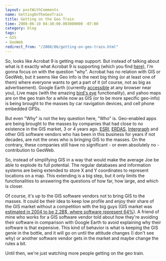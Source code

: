 ```yaml
---
layout: postWithComments
name: GettingOnTheGeoTrain
title: Getting on the Geo Train
time: 2008-06-10 04:30:00.003000000 -07:00
category: blog
tags:
- GIS
- GeoWeb
redirect_from: "/2008/06/getting-on-geo-train.html"
---
```

So, looks like Acrobat 9 is getting map support. But instead of talking about what is it exactly what Acrobat 9 is supporting (which you find [here](http://www.adobe.com/products/acrobatproextended/)), I'm gonna focus on with the question &quot;why&quot;. Acrobat has no relation with GIS or GeoWeb, but it seems like Geo info is the next big thing (or at least one of them) where everyone wants to get a part of it (of course, not as big as advertisement). Google Earth (currently [accessible](http://code.google.com/apis/earth/) at any browser near you), Live maps (with the amazing [bird's eye](http://en.wikipedia.org/wiki/Live_Search_Maps#Bird.27s_eye_view) functionality), and yahoo maps are on the geo train for a while now as GIS (or to be more specific geo-info) is being brought to the masses by car navigation devices, and cell phone embedded GPSs.

But even &quot;Why&quot; is not the key question here, &quot;Who&quot; is. Geo-enabled apps are being brought to the masses by companies that had close to no existence in the GIS market, 3 or 4 years ago. [ESRI](http://www.esri.com), [ERDAS](http://www.erdas.com), [Intergraph](http://www.intergraph.com) and other GIS software vendors who has been in this business for years if not decades, are not the ones who is bringing GIS to the masses. On the contrary, these companies still have no significant - or even absolutely no - contribution to GeoWeb.

So, instead of simplifying GIS in a way that would make the average Joe be able to explode its full potential. The regular databases and information systems are being extended to store X and Y coordinates to represent locations on a map. This extending is a big step, but it only limits the functionalities to answering the questions of how far, how large, and which is closer.

Of course, it's up to the GIS software vendors not to bring GIS to the masses. It could be their idea to keep low profile and enjoy their share of the GIS market without a competition with the big guys (GIS market was [estimated in 2004 to be  2.2B$, where software represent 64%](http://www.gisdevelopment.net/magazine/years/2004/dec/setting1.htm)). A friend of mine who works for a GIS software vendor told about how they're avoiding their software in comparison with Google Earth to avoid explaining why their software is that expensive. This kind of behavior is what is keeping the GIS genie in the bottle, and it will go on until the attitude changes (I don't see why) or another software vendor gets in the market and maybe change the rules a bit.

Until then, we're just watching more people getting on the geo train. 